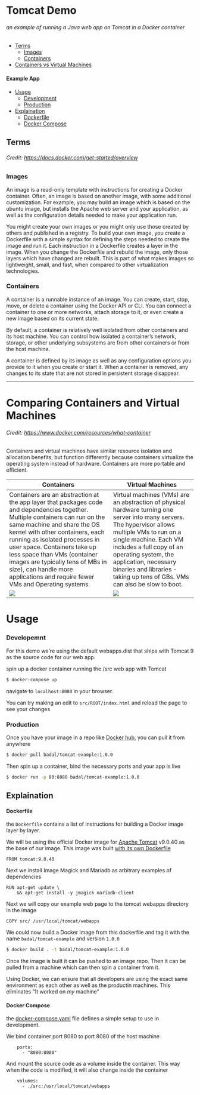 # Tomcat Demo
###### an example of running a Java web app on Tomcat in a Docker container

  * [Terms](#terms)
    + [Images](#images)
    + [Containers](#containers)
  * [Containers vs Virtual Machines](#comparing-containers-and-virtual-machines)
  #### Example App
  * [Usage](#usage)
    + [Development](#development)
    + [Production](#production)
  * [Explaination](#explaination)
    + [Dockerfile](#dockerfile)
    + [Docker Compose](#docker-compose)



## Terms

###### Credit: https://docs.docker.com/get-started/overview

### Images
An image is a read-only template with instructions for creating a Docker container. Often, an image is based on another image, with some additional customization. For example, you may build an image which is based on the ubuntu image, but installs the Apache web server and your application, as well as the configuration details needed to make your application run.

You might create your own images or you might only use those created by others and published in a registry. To build your own image, you create a Dockerfile with a simple syntax for defining the steps needed to create the image and run it. Each instruction in a Dockerfile creates a layer in the image. When you change the Dockerfile and rebuild the image, only those layers which have changed are rebuilt. This is part of what makes images so lightweight, small, and fast, when compared to other virtualization technologies.

### Containers
A container is a runnable instance of an image. You can create, start, stop, move, or delete a container using the Docker API or CLI. You can connect a container to one or more networks, attach storage to it, or even create a new image based on its current state.

By default, a container is relatively well isolated from other containers and its host machine. You can control how isolated a container’s network, storage, or other underlying subsystems are from other containers or from the host machine.

A container is defined by its image as well as any configuration options you provide to it when you create or start it. When a container is removed, any changes to its state that are not stored in persistent storage disappear.

---


# Comparing Containers and Virtual Machines

###### Credit: https://www.docker.com/resources/what-container

Containers and virtual machines have similar resource isolation and allocation benefits, but function differently because containers virtualize the operating system instead of hardware. Containers are more portable and efficient.

Containers | Virtual Machines
--- | --- 
Containers are an abstraction at the app layer that packages code and dependencies together. Multiple containers can run on the same machine and share the OS kernel with other containers, each running as isolated processes in user space. Containers take up less space than VMs (container images are typically tens of MBs in size), can handle more applications and require fewer VMs and Operating systems. | Virtual machines (VMs) are an abstraction of physical hardware turning one server into many servers. The hypervisor allows multiple VMs to run on a single machine. Each VM includes a full copy of an operating system, the application, necessary binaries and libraries - taking up tens of GBs. VMs can also be slow to boot.
<img src="https://www.docker.com/sites/default/files/d8/2018-11/docker-containerized-appliction-blue-border_2.png" /> | <img src="https://www.docker.com/sites/default/files/d8/2018-11/container-vm-whatcontainer_2.png">
# Usage
### Developemnt

For this demo we're using the default webapps.dist that ships with Tomcat 9 as the source code for our web app.

spin up a docker container running the /src web app with Tomcat
```sh
$ docker-compose up
```
navigate to `localhost:8080` in your browser. 

You can try making an edit to `src/ROOT/index.html` and reload the page to see your changes

### Production
Once you have your image in a repo like [Docker hub](https://hub.docker.com/), you can pull it from anywhere
```bash
$ docker pull badal/tomcat-example:1.0.0
```
Then spin up a container, bind the necessary ports and your app is live
```bash
$ docker run -p 80:8080 badal/tomcat-example:1.0.0
```
## Explaination
#### Dockerfile
the `Dockerfile` contains a list of instructions for building a Docker image layer by layer.

We will be using the official Docker image for [Apache Tomcat](https://hub.docker.com/_/tomcat) v9.0.40 as the base of our image. This image was built [with its own Dockerfile](https://github.com/docker-library/tomcat/blob/f284ec11dc580bff5adec3f4b0b1c9bf5f2d5b18/9.0/jdk11/openjdk-buster/Dockerfile ) 
```docker
FROM tomcat:9.0.40
```

Next we install Image Magick and Mariadb as arbitrary examples of dependencies
```docker
RUN apt-get update \
    && apt-get install -y jmagick mariadb-client
```

Next we will copy our example web page to the tomcat webapps directory in the image
```docker
COPY src/ /usr/local/tomcat/webapps
```


We could now build a Docker image from this dockerfile and tag it with the name `badal/tomcat-example` and version `1.0.0`
```bash
$ docker build . -t badal/tomcat-example:1.0.0
```

Once the image is built it can be pushed to an image repo. Then it can be pulled from a machine which can then spin a container from it.

Using Docker, we can ensure that all developers are using the exact same environment as each other as well as the productin machines. This eliminates "It worked on _my_ machine"

#### Docker Compose
the [docker-compose.yaml](docker-compose.yaml) file defines a simple setup to use in development. 

We bind container port 8080 to port 8080 of the host machine
```docker
    ports:
      - "8080:8080"
```

And mount the source code as a volume inside the container. This way when the code is modified, it will also change inside the container
```docker
    volumes:
      - ./src:/usr/local/tomcat/webapps
```

